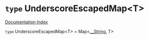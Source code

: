 # `type` UnderscoreEscapedMap\<T>

[Documentation Index](../README.md)

`type` UnderscoreEscapedMap\<T> = Map\<[\_\_String](../private.type.__String/README.md), T>